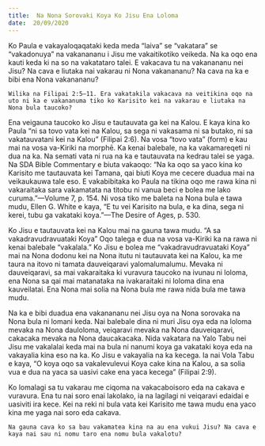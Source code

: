 ```yaml
---
title:  Na Nona Sorovaki Koya Ko Jisu Ena Loloma
date:  20/09/2020
---
```


Ko Paula e vakayaloqaqataki keda meda “laiva” se “vakatara” se “vakadonuya” na vakanananu i Jisu me vakaitikotiko veikeda. Na ka oqo ena kauti keda ki na so na vakatataro talei. E vakacava tu na vakanananu nei Jisu? Na cava e liutaka nai vakarau ni Nona vakanananu? Na cava na ka e bibi ena Nona vakanananu?

`Wilika na Filipai 2:5–11. Era vakatakila vakacava na veitikina oqo na uto ni ka e vakananuma tiko ko Karisito kei na vakarau e liutaka na Nona bula taucoko?`

Ena veigauna taucoko ko Jisu e tautauvata ga kei na Kalou. E kaya kina ko Paula “ni sa tovo vata kei na Kalou, sa sega ni vakasama ni sa butako, ni sa vakatauvatani kei na Kalou” (Filipai 2:6). Na vosa “tovo vata” (form) e kau mai na vosa va-Kiriki na morphē. Ka kenai balebale, na ka vakamareqeti ni dua na ka. Na semati vata ni rua na ka e tautauvata na kedrau talei se yaga. Na SDA Bible Commentary e biuta vakaoqo: “Na ka oqo sa yaco kina ko Karisito me tautauvata kei Tamana, qai biuti Koya me cecere duadua mai na veikaukauwa tale eso. E vakabibitaka ko Paula na tikina oqo me rawa kina ni vakaraitaka sara vakamatata na titobu ni vanua beci e bolea me lako curuma.”—Volume 7, p. 154. Ni vosa tiko me baleta na Nona bula e tawa mudu, Ellen G. White e kaya, “E tu vei Karisito na bula, e ka dina, sega ni kerei, tubu ga vakataki koya.”—The Desire of Ages, p. 530.

Ko Jisu e tautauvata kei na Kalou mai na gauna tawa mudu. “A sa vakadravudravuataki Koya” Oqo talega e dua na vosa va-Kiriki ka na rawa ni kenai balebale “vakalala.” Ko Jisu e bolea me “vakadravudravuataki Koya” mai na Nona dodonu kei na Nona itutu ni tautauvata kei na Kalou, ka me taura na itovo ni tamata dauveiqaravi yalomalumalumu. Mevaka ni dauveiqaravi, sa mai vakaraitaka ki vuravura taucoko na ivunau ni loloma, ena Nona sa qai mai matanataka na ivakaraitaki ni loloma dina ena kauveilatai. Ena Nona mai solia na Nona bula me rawa nida bula me tawa mudu.

Na ka e bibi duadua ena vakanananu nei Jisu oya na Nona sorovaka na Nona bula ni lomani keda. Nai balebale dina ni muri Jisu oya eda na loloma mevaka na Nona dauloloma, veiqaravi mevaka na Nona dauveiqaravi, cakacaka mevaka na Nona daucakacaka. Nida vakatara na Yalo Tabu nei Jisu me vakalalai keda mai na bula ni nanumi koya ga vakataki koya eda na vakayalia kina eso na ka. Ko Jisu e vakayalia na ka kecega. Ia nai Vola Tabu e kaya, “O koya oqo sa vakalevulevui Koya cake kina na Kalou, a sa solia vua e dua na yaca sa uasivi cake ena yaca kecega” (Filipai 2:9).

Ko lomalagi sa tu vakarau me ciqoma na vakacaboisoro eda na cakava e vuravura. Ena tu nai soro enai lakolako, ia na lagilagi ni veiqaravi edaidai e uasiviti ira kece. Kei na reki ni bula vata kei Karisito me tawa mudu ena yaco kina me yaga nai soro eda cakava.

`Na gauna cava ko sa bau vakamatea kina na au ena vukui Jisu? Na cava e kaya nai sau ni nomu taro ena nomu bula vakalotu?`
